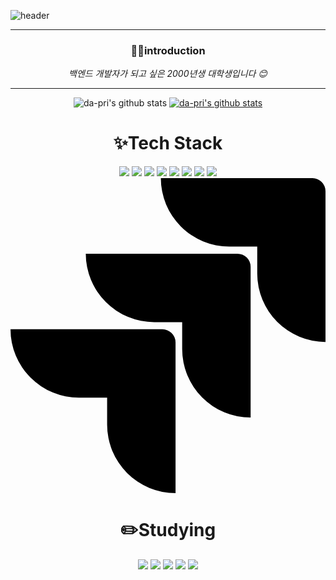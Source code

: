 ![header](https://capsule-render.vercel.app/api?type=slice&color=0:e0c3fc,100:8ec5fc&height=300&section=header&text=YU%20DAYEON&fontSize=70)
***
<div align="center">
<h3>👩‍💻introduction</h3>

_백엔드 개발자가 되고 싶은 2000년생 대학생입니다 😊_
***
![da-pri's github stats](https://github-readme-stats.vercel.app/api?username=da-pri&show_icons=true)
[![da-pri's github stats](https://github-readme-stats.vercel.app/api/top-langs/?username=da-pri&show_icons=true&hide_border=true&title_color=004386&icon_color=004386&layout=compact)](https://github.com/da-pri)
<h1>✨Tech Stack</h1>
<img src="https://img.shields.io/badge/java-007396?style=for-the-badge&logo=java&logoColor=white"> 
<img src="https://img.shields.io/badge/python-3776AB?style=for-the-badge&logo=python&logoColor=white"> 
<img src="https://img.shields.io/badge/c++-00599C?style=for-the-badge&logo=c%2B%2B&logoColor=white">
<img src="https://img.shields.io/badge/oracle-F80000?style=for-the-badge&logo=oracle&logoColor=white">
<img src="https://img.shields.io/badge/mariaDB-003545?style=for-the-badge&logo=mariaDB&logoColor=white">
<img src="https://img.shields.io/badge/Spring-6DB33F?style=for-the-badge&logo=Spring&logoColor=white">
<img src="https://img.shields.io/badge/github-181717?style=for-the-badge&logo=github&logoColor=white">
<img src="https://img.shields.io/badge/git-F05032?style=for-the-badge&logo=git&logoColor=white">
<svg role="img" viewBox="0 0 24 24" xmlns="http://www.w3.org/2000/svg"><title>Jira</title><path d="M11.571 11.513H0a5.218 5.218 0 0 0 5.232 5.215h2.13v2.057A5.215 5.215 0 0 0 12.575 24V12.518a1.005 1.005 0 0 0-1.005-1.005zm5.723-5.756H5.736a5.215 5.215 0 0 0 5.215 5.214h2.129v2.058a5.218 5.218 0 0 0 5.215 5.214V6.758a1.001 1.001 0 0 0-1.001-1.001zM23.013 0H11.455a5.215 5.215 0 0 0 5.215 5.215h2.129v2.057A5.215 5.215 0 0 0 24 12.483V1.005A1.001 1.001 0 0 0 23.013 0Z"/></svg>



<h1>✏️Studying</h1>
<img src="https://img.shields.io/badge/Kotlin-7F52FF?style=for-the-badge&logo=Kotlin&logoColor=white">
<img src="https://img.shields.io/badge/vue.js-4FC08D?style=for-the-badge&logo=vue.js&logoColor=white">
<img src="https://img.shields.io/badge/node.js-339933?style=for-the-badge&logo=Node.js&logoColor=white">
<img src="https://img.shields.io/badge/amazonaws-232F3E?style=for-the-badge&logo=amazonaws&logoColor=white">
<img src="https://img.shields.io/badge/apache tomcat-F8DC75?style=for-the-badge&logo=apachetomcat&logoColor=white">

</div>
